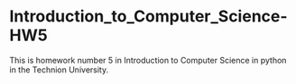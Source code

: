 # Introduction_to_Computer_Science-HW5
This is homework number 5 in Introduction to Computer Science in python in the Technion University.
